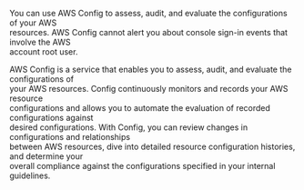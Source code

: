 You can use AWS Config to assess, audit, and evaluate the configurations of your AWS  
resources. AWS Config cannot alert you about console sign-in events that involve the AWS  
account root user.

AWS Config is a service that enables you to assess, audit, and evaluate the configurations of  
your AWS resources. Config continuously monitors and records your AWS resource  
configurations and allows you to automate the evaluation of recorded configurations against  
desired configurations. With Config, you can review changes in configurations and relationships  
between AWS resources, dive into detailed resource configuration histories, and determine your  
overall compliance against the configurations specified in your internal guidelines.